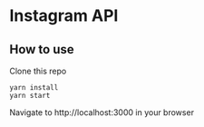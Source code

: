 # Instagram API

## How to use

Clone this repo

```
yarn install
yarn start
```

Navigate to http://localhost:3000 in your browser
